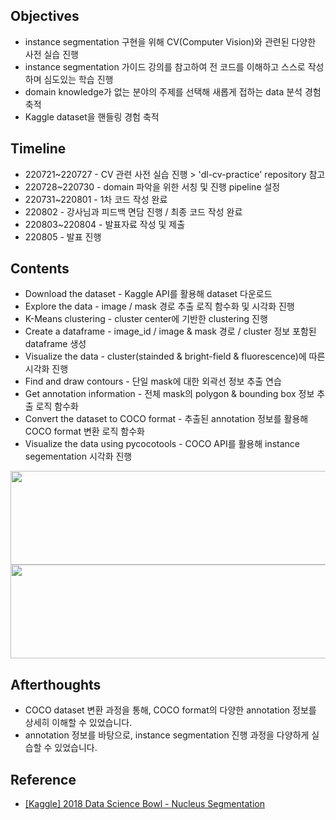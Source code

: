 ####
## Objectives
- instance segmentation 구현을 위해 CV(Computer Vision)와 관련된 다양한 사전 실습 진행
- instance segmentation 가이드 강의를 참고하여 전 코드를 이해하고 스스로 작성하며 심도있는 학습 진행
- domain knowledge가 없는 분야의 주제를 선택해 새롭게 접하는 data 분석 경험 축적
- Kaggle dataset을 핸들링 경험 축적
####
## Timeline
- 220721~220727 - CV 관련 사전 실습 진행 > 'dl-cv-practice' repository 참고
- 220728~220730 - domain 파악을 위한 서칭 및 진행 pipeline 설정
- 220731~220801 - 1차 코드 작성 완료
- 220802 - 강사님과 피드백 면담 진행 / 최종 코드 작성 완료
- 220803~220804 - 발표자료 작성 및 제출
- 220805 - 발표 진행
####
## Contents
- Download the dataset - Kaggle API를 활용해 dataset 다운로드
- Explore the data - image / mask 경로 추출 로직 함수화 및 시각화 진행
- K-Means clustering - cluster center에 기반한 clustering 진행
- Create a dataframe - image_id / image & mask 경로 / cluster 정보 포함된 dataframe 생성
- Visualize the data - cluster(stainded & bright-field & fluorescence)에 따른 시각화 진행
- Find and draw contours - 단일 mask에 대한 외곽선 정보 추출 연습
- Get annotation information - 전체 mask의 polygon & bounding box 정보 추출 로직 함수화
- Convert the dataset to COCO format - 추출된 annotation 정보를 활용해 COCO format 변환 로직 함수화
- Visualize the data using pycocotools - COCO API를 활용해 instance segementation 시각화 진행
<img src="https://user-images.githubusercontent.com/109773795/183776882-572ee620-287c-4867-8b63-01ac0c32370c.png" width="950" height="150"/>
<img src="https://user-images.githubusercontent.com/109773795/183776651-838bf36e-336c-4bb2-86e0-2031f8f1a663.png" width="950" height="150"/>

####
## Afterthoughts
- COCO dataset 변환 과정을 통해, COCO format의 다양한 annotation 정보를 상세히 이해할 수 있었습니다.
- annotation 정보를 바탕으로, instance segmentation 진행 과정을 다양하게 실습할 수 있었습니다.
####
## Reference
- [[Kaggle] 2018 Data Science Bowl - Nucleus Segmentation](https://www.kaggle.com/competitions/data-science-bowl-2018)
####
